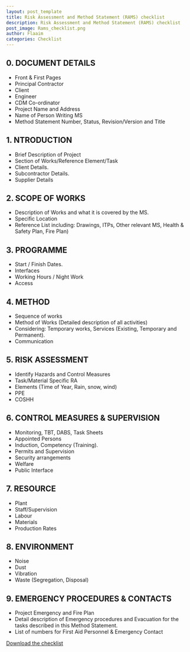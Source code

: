 ```yaml
---
layout: post_template
title: Risk Assessment and Method Statement (RAMS) checklist
description: Risk Assessment and Method Statement (RAMS) checklist
post_image: Rams_checklist.png
author: Flaaim
categories: Checklist
---
```



## 0. DOCUMENT DETAILS

- Front & First Pages
- Principal Contractor
- Client
- Engineer
- CDM Co-ordinator
- Project Name and Address
- Name of Person Writing MS
- Method Statement Number, Status, Revision/Version and Title
## 1. NTRODUCTION

- Brief Description of Project
- Section of Works/Reference Element/Task
- Client Details.
- Subcontractor Details.
- Supplier Details

## 2. SCOPE OF WORKS

- Description of Works and what it is covered by the MS.
- Specific Location
- Reference List including: Drawings, ITPs, Other relevant MS, Health & Safety Plan, Fire Plan)

## 3. PROGRAMME


- Start / Finish Dates.
- Interfaces
- Working Hours / Night Work 
- Access

## 4. METHOD

- Sequence of works
- Method of Works (Detailed description of all activities)
- Considering: Temporary works, Services (Existing, Temporary and Permanent).
- Communication

## 5. RISK ASSESSMENT


- Identify Hazards and Control Measures
- Task/Material Specific RA
- Elements (Time of Year, Rain, snow, wind)
- PPE
- COSHH

## 6. CONTROL MEASURES & SUPERVISION


- Monitoring, TBT, DABS, Task Sheets
- Appointed Persons
- Induction, Competency (Training).
- Permits and Supervision
- Security arrangements
- Welfare
- Public Interface

## 7. RESOURCE


- Plant
- Staff/Supervision
- Labour
- Materials
- Production Rates

## 8. ENVIRONMENT

- Noise
- Dust
- Vibration
- Waste (Segregation, Disposal)

## 9. EMERGENCY PROCEDURES & CONTACTS
- Project Emergency and Fire Plan
- Detail description of Emergency procedures and Evacuation for the tasks described in this Method Statement.
- List of numbers for First Aid Personnel & Emergency Contact

[Download the checklist](https://safetyworkblog.com/assets/template/Rams_checklist.docx)
